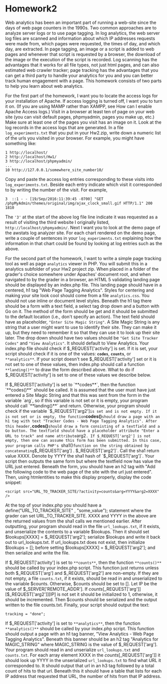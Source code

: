 # Homework2

Web analytics has been an important part of running a web-site since the days of web page counters in the 1990s. Two common approaches are to analyze server logs or to use page tagging. In log analytics, the web server log files are scanned and information about which IP addresses requests were made from, which pages were requested, the times of day, and which day, are extracted. In page tagging, an image or a script is added to web pages and whenever that script is requested by a browser, the download of the image or the execution of the script is recorded. Log scanning has the advantages that it works for all file types, not just html pages, and can also estimated web crawler tracker; page tracking has the advantages that you can get a third party to handle your analytics for you and you can better track human engagement with a page. This homework consists of two parts to help you learn about web analytics.

For the first part of the homework, I want you to locate the access logs for your installation of Apache. If access logging is turned off, I want you to turn it on. (If you are using MAMP rather than XAMPP, see How can I enable Apache Access logs.) Visit in a browser at least ten of page on your web site (you can visit default pages, phpmyadmin, pages you make up, etc.) Make sure at least one of the pages you visit has an image on it. Look at the log records in the access logs that are generated. In a file `log_experiments.txt` that you put in your Hw2.zip, write down a numeric list of the urls you visited in your browser. For example, you might have something like: 

```
1 http://localhost/
2 http://localhost/Hw1/
3 http://localhost/phpmyadmin/
...
10 http://127.0.0.1/somewhere_site_number10/
```

Copy and paste the access log entries corresponding to these visits into `log_experiments.txt`. Beside each entry indicate which visit it corresponded to by writing the number of the visit. For example,

`3  ::1 - - [19/Sep/2016:11:39:45 -0700] "GET /phpMyAdmin/themes/original/img/ajax_clock_small.gif HTTP/1.1" 200 1810`

The `'3'` at the start of the above log file line indicate it was requested as a result of visiting the third website I originally listed, `http://localhost/phpmyadmin/`. Next I want you to look at the demo page of the awstats log analyzer site. For each chart rendered on the demo page, write a couple of sentences in your `log_experiments.txt` explaining how the information in that chart could be found by looking at log entries such as the above.

For the second part of the homework, I want to write a simple page tracking tool as well as page `analytics` viewer in PHP. You will submit this in a analytics subfolder of your Hw2 project zip. When placed in a folder of the grader's choice somewhere under Apaches' document root, and when navigated to by the grader in a browser, an HTML 5 validating landing page should be displayed by an index.php file. This landing page should have in a centered, h1 tag "Web Page Tagging Analytics". Styles for centering and making your site look cool should come from a file `analytics.css`. You should not use inline or document level styles. Beneath the h1 tag there should be a form with a text field, a select tag drop down and a button with Go on it. The method of the form should be get and it should be submitted to the default location (i.e., don't specify an action). The text field should have as placeholder, `"Enter Site Magic String"`. A Site Magic String is any string that a user might want to use to identify their site. They can make it up, but they need to remember it so that they can use it to look up their site later. The drop down should have two values should be `"Get Site Tracker Codes"` and `"View Analytics"`. It should default to View Analytics. Your index.php file should check if $_REQUEST['activity'] is set. If it is set, your script should check if it is one of the values: **`codes`**, **`counts`**, or `**analytics**`. If your script doesn't see $_REQUEST['activity'] set or it is not set to one of these values, then index.php should call a function `**landing()**` to draw the form described above. What to do if $_REQUEST['activity'] is set to one of these values we describe below. 

If $_REQUEST['activity'] is set to `**codes**`, then the function `**codes()**` should be called. It is assumed that the user must have just entered a Site Magic String and that this was sent from the form in the variable `arg`, so if this variable is not set or it is empty, your program should call `**landing()**` and return. Otherwise, your program should check if the variable `$_REQUEST['arg2']` is set and is not empty. If it is not set or is empty, the function `**codes()**` should draw a page with an h1 tag with text "Tracker Codes - Web Page Tagging Analytics". After this header, `**codes()**` should draw a form consisting of a textfield and a Go button. The textfield should have a placeholder attribute "Enter a URL to track" and name attribute `arg2`. If $_REQUEST['arg2'] is not empty, then one can assume this form has been submitted. In this case, your program calls PHP's `sha1()` function on the string obtained by concatenating `$_REQUEST['arg'] . $_REQUEST['arg2']`. Call the sha1 return value XXXX. Denote by YYYY the sha1 hash of `$_REQUEST['arg']`. Your script then outputs the same form but where the textfield now has value the URL just entered. Beneath the form, you should have an h2 tag with "Add the following code to the web page of the site with the url just entered". Then, using htmlentities to make this display properly, display the code snippet: 

`<script src="URL_TO_TRACKER_SITE/?activity=counts&arg=YYYY&arg2=XXXX" />`

At the top of your index.php you should have a define("URL_TO_TRACKER_SITE" , "some_value"); statement where the grader can set URL_TO_TRACKER_SITE. XXXX and YYYY in the above are the returned values from the sha1 calls we mentioned earlier. After outputting, your program should read in the file `url_lookups.txt`, if it exists, and unserialize the contents to a variable $lookups. Then it should set $lookups[XXXX] = $_REQUEST['arg2']; serialize $lookups and write it back out to url_lookups.txt. If url_lookups.txt does not exist, then initialize $lookups = []; before setting $lookups[XXXX] = $_REQUEST['arg2']; and then serialize and write the file. 

If $_REQUEST['activity'] is set to `**counts**`, then the function `**counts()**` should be called by your index.php script. This function just returns unless both $_REQUEST['arg'] and $_REQUEST['arg2'] are non-empty. If they are not empty, a file `counts.txt`, if it exists, should be read in and unserialized to the variable $counts. Otherwise, $counts should be set to []. Let IP be the value of $_SERVER['REMOTE_ADDR']. If $counts[$_REQUEST['arg']][$_REQUEST['arg2']][IP] is not set it should be initialized to 1, otherwise, it should be incremented. Then $counts should be serialized and the output written to the file counts.txt. Finally, your script should output the text:

`tracking = "done";`

If $_REQUEST['activity'] is set to `**analytics**`, then the function `**analytics()**` should be called by your index.php script. This function should output a page with an h1 tag banner, "View Analytics - Web Page Tagging Analytics". Beneath this banner should be an h2 tag "Analytics for MAGIC_STRING" where MAGIC_STRING is the value of $_REQUEST['arg']. Your program should read in and unserialize `url_lookups.txt` and `counts.txt`. For each array element XXXX in the $counts[$_REQUEST['arg']] it should look up YYYY in the unserialized `url_lookups.txt` to find what URL it corresponded to. It should output that url in an h3 tag followed by a total count of hits to that url. Beneath this it should have a table that lists for each IP address that requested that URL, the number of hits from that IP address. 
